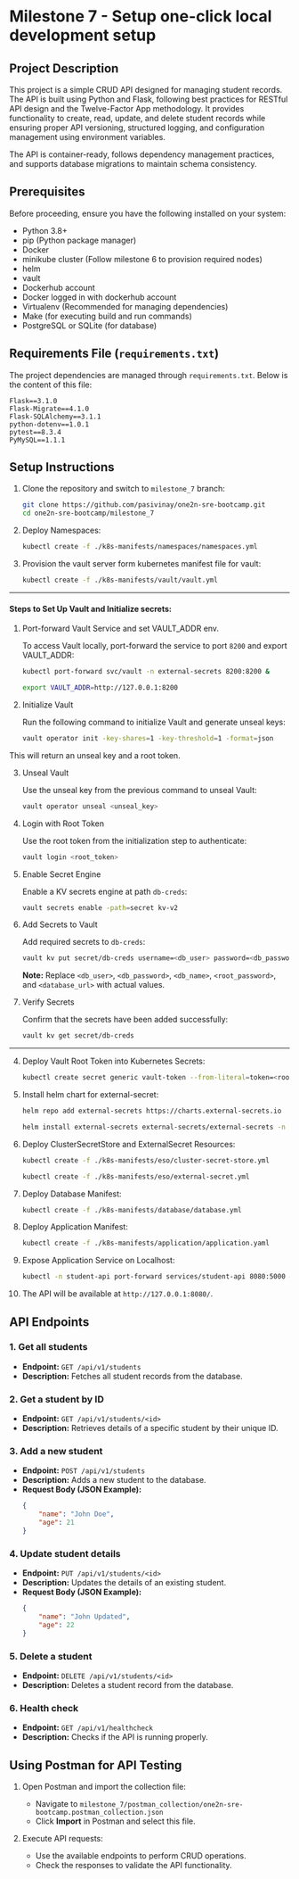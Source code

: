 # Milestone 7 - Setup one-click local development setup

## Project Description

This project is a simple CRUD API designed for managing student records. The API is built using Python and Flask, following best practices for RESTful API design and the Twelve-Factor App methodology. It provides functionality to create, read, update, and delete student records while ensuring proper API versioning, structured logging, and configuration management using environment variables.

The API is container-ready, follows dependency management practices, and supports database migrations to maintain schema consistency.

## Prerequisites

Before proceeding, ensure you have the following installed on your system:

- Python 3.8+
- pip (Python package manager)
- Docker
- minikube cluster (Follow milestone 6 to provision required nodes)
- helm
- vault
- Dockerhub account
- Docker logged in with dockerhub account
- Virtualenv (Recommended for managing dependencies)
- Make (for executing build and run commands)
- PostgreSQL or SQLite (for database)

## Requirements File (`requirements.txt`)

The project dependencies are managed through `requirements.txt`. Below is the content of this file:

```
Flask==3.1.0
Flask-Migrate==4.1.0
Flask-SQLAlchemy==3.1.1
python-dotenv==1.0.1
pytest==8.3.4
PyMySQL==1.1.1

```

## Setup Instructions

1. Clone the repository and switch to `milestone_7` branch:
    ```bash
    git clone https://github.com/pasivinay/one2n-sre-bootcamp.git
    cd one2n-sre-bootcamp/milestone_7
    ```

2. Deploy Namespaces:
    ```bash
    kubectl create -f ./k8s-manifests/namespaces/namespaces.yml
    ```

3. Provision the vault server form kubernetes manifest file for vault:
    ```bash
    kubectl create -f ./k8s-manifests/vault/vault.yml
    ```
***
   #### Steps to Set Up Vault and Initialize secrets:

1. Port-forward Vault Service and set VAULT_ADDR env.

    To access Vault locally, port-forward the service to port `8200` and export VAULT_ADDR:

    ```bash
    kubectl port-forward svc/vault -n external-secrets 8200:8200 &

    export VAULT_ADDR=http://127.0.0.1:8200
    ```

2. Initialize Vault

    Run the following command to initialize Vault and generate unseal keys:

    ```bash
    vault operator init -key-shares=1 -key-threshold=1 -format=json
    ```

This will return an unseal key and a root token.

3. Unseal Vault

    Use the unseal key from the previous command to unseal Vault:

    ```bash
    vault operator unseal <unseal_key>
    ```

4. Login with Root Token

    Use the root token from the initialization step to authenticate:

    ```bash
    vault login <root_token>
    ```

5. Enable Secret Engine

    Enable a KV secrets engine at path `db-creds`:

    ```bash
    vault secrets enable -path=secret kv-v2
    ```

6. Add Secrets to Vault

    Add required secrets to `db-creds`:

    ```bash
    vault kv put secret/db-creds username=<db_user> password=<db_password> database=<db_name> root-password=<root_password> db-url=<database_url>
    ```

    **Note:** Replace `<db_user>`, `<db_password>`, `<db_name>`, `<root_password>`, and `<database_url>` with actual values.

7. Verify Secrets

    Confirm that the secrets have been added successfully:

    ```bash
    vault kv get secret/db-creds
    ```
***

4. Deploy Vault Root Token into Kubernetes Secrets:

    ```bash
    kubectl create secret generic vault-token --from-literal=token=<root-token> -n external-secrets
    ```

5. Install helm chart for external-secret:
    ```bash
    helm repo add external-secrets https://charts.external-secrets.io
    
    helm install external-secrets external-secrets/external-secrets -n external-secrets
    ```

6. Deploy ClusterSecretStore and ExternalSecret Resources:

    ```bash
    kubectl create -f ./k8s-manifests/eso/cluster-secret-store.yml

    kubectl create -f ./k8s-manifests/eso/external-secret.yml 
    ```

7. Deploy Database Manifest:

    ```bash
    kubectl create -f ./k8s-manifests/database/database.yml
    ```

8. Deploy Application Manifest:

    ```bash
    kubectl create -f ./k8s-manifests/application/application.yaml
    ```

9. Expose Application Service on Localhost:

    ```bash
    kubectl -n student-api port-forward services/student-api 8080:5000 &
    ```

10. The API will be available at `http://127.0.0.1:8080/`.


## API Endpoints

### 1. Get all students
- **Endpoint:** `GET /api/v1/students`
- **Description:** Fetches all student records from the database.

### 2. Get a student by ID
- **Endpoint:** `GET /api/v1/students/<id>`
- **Description:** Retrieves details of a specific student by their unique ID.

### 3. Add a new student
- **Endpoint:** `POST /api/v1/students`
- **Description:** Adds a new student to the database.
- **Request Body (JSON Example):**
    ```json
    {
        "name": "John Doe",
        "age": 21
    }
    ```

### 4. Update student details
- **Endpoint:** `PUT /api/v1/students/<id>`
- **Description:** Updates the details of an existing student.
- **Request Body (JSON Example):**
    ```json
    {
        "name": "John Updated",
        "age": 22
    }
    ```

### 5. Delete a student
- **Endpoint:** `DELETE /api/v1/students/<id>`
- **Description:** Deletes a student record from the database.

### 6. Health check
- **Endpoint:** `GET /api/v1/healthcheck`
- **Description:** Checks if the API is running properly.


## Using Postman for API Testing

1. Open Postman and import the collection file:
   - Navigate to `milestone_7/postman_collection/one2n-sre-bootcamp.postman_collection.json`
   - Click **Import** in Postman and select this file.

2. Execute API requests:
   - Use the available endpoints to perform CRUD operations.
   - Check the responses to validate the API functionality.

